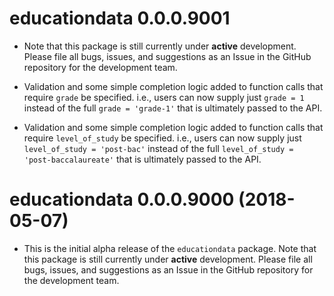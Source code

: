 # educationdata 0.0.0.9001

* Note that this package is still currently under **active** development. 
Please file all bugs, issues, and suggestions as an Issue in the GitHub 
repository for the development team. 

* Validation and some simple completion logic added to function calls that 
require `grade` be specified. i.e., users can now supply just `grade = 1` 
instead of the full `grade = 'grade-1'` that is ultimately passed to the API.

* Validation and some simple completion logic added to function calls that 
require `level_of_study` be specified. i.e., users can now supply just 
`level_of_study = 'post-bac'` instead of the full 
`level_of_study = 'post-baccalaureate'` that is ultimately passed to the API.

# educationdata 0.0.0.9000 (2018-05-07)

* This is the initial alpha release of the `educationdata` package. Note that 
this package is still currently under **active** development. Please file all 
bugs, issues, and suggestions as an Issue in the GitHub repository for the 
development team. 
